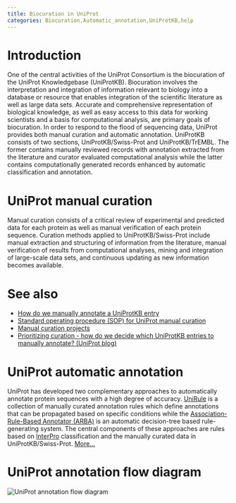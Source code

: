 ```yaml
---
title: Biocuration in UniProt
categories: Biocuration,Automatic_annotation,UniProtKB,help
---
```


# Introduction

One of the central activities of the UniProt Consortium is the biocuration of the UniProt Knowledgebase (UniProtKB). Biocuration involves the interpretation and integration of information relevant to biology into a database or resource that enables integration of the scientific literature as well as large data sets. Accurate and comprehensive representation of biological knowledge, as well as easy access to this data for working scientists and a basis for computational analysis, are primary goals of biocuration. In order to respond to the flood of sequencing data, UniProt provides both manual curation and automatic annotation. UniProtKB consists of two sections, UniProtKB/Swiss-Prot and UniProtKB/TrEMBL. The former contains manually reviewed records with annotation extracted from the literature and curator evaluated computational analysis while the latter contains computationally generated records enhanced by automatic classification and annotation.

# UniProt manual curation

Manual curation consists of a critical review of experimental and predicted data for each protein as well as manual verification of each protein sequence. Curation methods applied to UniProtKB/Swiss-Prot include manual extraction and structuring of information from the literature, manual verification of results from computational analyses, mining and integration of large-scale data sets, and continuous updating as new information becomes available.

# See also

-   [How do we manually annotate a UniProtKB entry](https://www.uniprot.org/help/manual%5Fcuration)
-   [Standard operating procedure (SOP) for UniProt manual curation](https://github.com/ebi-uniprot/uniprot-manual/raw/main/pdfs/sop_manual_curation.pdf)
-   [Manual curation projects](https://www.uniprot.org/help/?fil=section:biocuration)
-   [Prioritizing curation - how do we decide which UniProtKB entries to manually annotate? (UniProt blog)](https://insideuniprot.blogspot.com/2021/05/)

# UniProt automatic annotation

UniProt has developed two complementary approaches to automatically annotate protein sequences with a high degree of accuracy. [UniRule](https://www.uniprot.org/help/unirule) is a collection of manually curated annotation rules which define annotations that can be propagated based on specific conditions while the [Association-Rule-Based Annotator (ARBA)](https://www.uniprot.org/help/arba) is an automatic decision-tree based rule-generating system. The central components of these approaches are rules based on [InterPro](https://www.ebi.ac.uk/interpro) classification and the manually curated data in UniProtKB/Swiss-Prot. [More...](https://www.uniprot.org/help/automatic%5Fannotation)

# UniProt annotation flow diagram

![UniProt annotation flow diagram](https://github.com/ebi-uniprot/uniprot-manual/raw/main/images/annotation.png)
